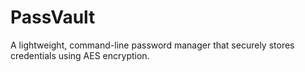 # PassVault
A lightweight, command-line password manager that securely stores credentials using AES encryption.
